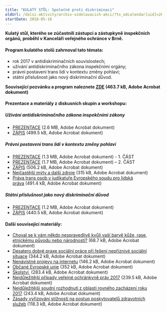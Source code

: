 ```yaml
---
title: "KULATÝ STŮL: Společně proti diskriminaci"
oldUrl: /dalsi-aktivity/archiv-vzdelavacich-akci/?tx_odcalendar[uid]=266&cHash=69ec2a8ac0b4fb5ac887b81fe5221d4d
startDate: 2018-05-16
---
```


<p><strong>Kulatý stůl, kterého se zúčastnili zástupci a zástupkyně inspekčních orgánů, proběhl v Kanceláři veřejného ochránce v Brně.</strong></p><h4 class="oranzova">Program kulatého stolů zahrnoval tato témata:</h4>
<p class="oranzova"></p><ul><li>rok 2017 v antidiskriminačních souvislostech;</li><li>užívání antidiskriminačního zákona inspekčními orgány;</li><li>právní postavení trans lidí v kontextu změny pohlaví;</li><li>státní příslušnost jako nový diskriminační důvod.</li></ul><p><strong>Související pozvánku a program naleznete <a href="https://www.ochrance.cz/uploads-import/projekt_ESF/00_2018_VA/KULATE_STOLY/05_16_Spolecne_proti_diskriminaci/05_16_Spolecne_proti_diskriminaci_POZVANKA.pdf" target="_blank">ZDE</a> (463.7 kB, Adobe Acrobat dokument)</strong></p>
<p><strong></strong></p><h4 class="oranzova">Prezentace a materiály z diskusních skupin a workshopu:</h4><p></p><h5>Užívání antidiskriminačního zákona inspekčními zákony</h5><ul><li><a href="https://www.ochrance.cz/uploads-import/projekt_ESF/00_2018_VA/KULATE_STOLY/05_16_Spolecne_proti_diskriminaci/05_16_Uzivani_antidiskriminacniho_zakona_inspekcnimi_organy_PREZENTACE.pdf" target="_blank">PREZENTACE</a> (2.6 MB, Adobe Acrobat dokument)</li><li><a href="https://www.ochrance.cz/uploads-import/projekt_ESF/00_2018_VA/KULATE_STOLY/05_16_Spolecne_proti_diskriminaci/05_16_Uzivani_antidiskriminacniho_zakona_inspekcnimi_organy_ZAPIS.pdf" target="_blank">ZÁPIS</a> (499.5 kB, Adobe Acrobat dokument) </li></ul><p></p><h5>Právní postavení trans lidí v kontextu změny pohlaví</h5><ul><li><a href="https://www.ochrance.cz/uploads-import/projekt_ESF/00_2018_VA/KULATE_STOLY/05_16_Spolecne_proti_diskriminaci/05_16_Pravni_postaveni_trans_lidi_v_kontextu_zmeny_pohlavi_1_PREZENTACE.pdf" target="_blank">PREZENTACE</a> (1.3 MB, Adobe Acrobat dokument) - 1. ČÁST</li><li><a href="https://www.ochrance.cz/uploads-import/projekt_ESF/00_2018_VA/KULATE_STOLY/05_16_Spolecne_proti_diskriminaci/05_16_Pravni_postaveni_trans_lidi_v_kontextu_zmeny_pohlavi_2_PREZENTACE.pdf" target="_blank">PREZENTACE</a> (1.7 MB, Adobe Acrobat dokument) – 2. ČÁST</li><li><a href="https://www.ochrance.cz/uploads-import/projekt_ESF/00_2018_VA/KULATE_STOLY/05_16_Spolecne_proti_diskriminaci/05_16_Pravni_postaveni_trans_lidi_v_kontextu_zmeny_pohlavi_ZAPIS.pdf" target="_blank">ZÁPIS</a> (506.2 kB, Adobe Acrobat dokument)</li><li><a href="https://www.ochrance.cz/uploads-import/projekt_ESF/00_2018_VA/KULATE_STOLY/05_16_Spolecne_proti_diskriminaci/Nejcastejsi_myty_a_dalsi_zdroje.pdf" target="_blank">Nejčastější mýty a další zdroje</a> (315 kB, Adobe Acrobat dokument)</li><li><a href="https://www.ochrance.cz/uploads-import/projekt_ESF/00_2018_VA/KULATE_STOLY/05_16_Spolecne_proti_diskriminaci/Prava_trans_osob_v_judikature_Evropskeho_soudu_pro_lidska_prava.pdf" target="_blank">Práva trans osob v judikatuře Evropského soudu pro lidská práva</a> (491.4 kB, Adobe Acrobat dokument)</li></ul><p></p><h5>Státní příslušnost jako nový diskriminační důvod</h5><ul><li><a href="https://www.ochrance.cz/uploads-import/projekt_ESF/00_2018_VA/KULATE_STOLY/05_16_Spolecne_proti_diskriminaci/06_15_Statni_prislusnost_jako_diskriminacni_duvod_PREZENTACE.pdf" target="_blank">PREZENTACE</a> (1.2 MB, Adobe Acrobat dokument)</li><li><a href="https://www.ochrance.cz/uploads-import/projekt_ESF/00_2018_VA/KULATE_STOLY/05_16_Spolecne_proti_diskriminaci/05_16_Statni_prislusnost_jako_novy_diskriminacni_duvod_ZAPIS.pdf" target="_blank">ZÁPIS</a> (440.5 kB, Adobe Acrobat dokument)</li></ul><p></p><h4 class="oranzova">Další související materiály:</h4><p></p><ul><li><a href="https://www.ochrance.cz/uploads-import/projekt_ESF/00_2018_VA/KULATE_STOLY/05_16_Spolecne_proti_diskriminaci/2017_Diskriminace_CJ.pdf" target="_blank">Choval se k vám někdo nespravedlivě kvůli vaší barvě kůže, rase, etnickému původu nebo národnosti?</a> (68.7 kB, Adobe Acrobat dokument)</li><li><a href="https://www.ochrance.cz/uploads-import/projekt_ESF/00_2018_VA/KULATE_STOLY/05_16_Spolecne_proti_diskriminaci/Desatero_dobre_praxe_socialni_prace_pri_reseni_nepriznive_socialni_situace.PDF" target="_blank">Desatero dobré praxe sociální práce při řešení nepříznivé sociální situace</a> (344.2 kB, Adobe Acrobat dokument)</li><li><a href="https://www.ochrance.cz/uploads-import/projekt_ESF/00_2018_VA/KULATE_STOLY/05_16_Spolecne_proti_diskriminaci/LETAK_Nenavistne_projevy_na_internetu.pdf" target="_blank">Nenávistné projevy na internetu</a> (146.2 kB, Adobe Acrobat dokument)</li><li><a href="https://www.ochrance.cz/uploads-import/projekt_ESF/00_2018_VA/KULATE_STOLY/05_16_Spolecne_proti_diskriminaci/LETAK_Obcane_Evropske_unie.pdf" target="_blank">Občané Evropské unie</a> (352 kB, Adobe Acrobat dokument)</li><li><a href="https://www.ochrance.cz/uploads-import/projekt_ESF/00_2018_VA/KULATE_STOLY/05_16_Spolecne_proti_diskriminaci/LETAK_Skolstvi_-_nejcastejsi_dotazy.pdf" target="_blank">Školství </a> (283.4 kB, Adobe Acrobat dokument)</li><li><a href="https://www.ochrance.cz/uploads-import/projekt_ESF/00_2018_VA/KULATE_STOLY/05_16_Spolecne_proti_diskriminaci/Nejdulezitejsi_pripady_verejne_ochrankyne_prav_2017.pdf" target="_blank">Nejdůležitější případy veřejné ochránkyně práv 2017</a> (239.5 kB, Adobe Acrobat dokument)</li><li><a href="https://www.ochrance.cz/uploads-import/projekt_ESF/00_2018_VA/KULATE_STOLY/05_16_Spolecne_proti_diskriminaci/Nejdulezitejsi_soudni_rozhodnuti_z_oblasti_rovneho_zachazeni_roku_2017.pdf" target="_blank">Nejdůležitější soudní rozhodnutí z oblasti rovného zacházení roku 2017</a> (243.4 kB, Adobe Acrobat dokument)</li><li><a href="https://www.ochrance.cz/uploads-import/projekt_ESF/00_2018_VA/KULATE_STOLY/05_16_Spolecne_proti_diskriminaci/Zasady_vyrizovani_stiznosti_na_postup_poskytovatelu_zdravotnich_sluzeb.PDF" target="_blank">Zásady vyřizování stížností na postup poskytovatelů zdravotních služeb</a> (118.3 kB, Adobe Acrobat dokument)</li></ul>
